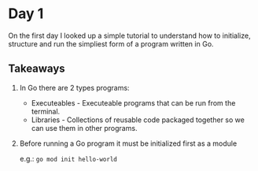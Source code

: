 # Day 1

On the first day I looked up a simple tutorial to understand how to initialize, structure and run the simpliest form of a program written in Go.

## Takeaways

1. In Go there are 2 types programs:

   - Executeables - Executeable programs that can be run from the terminal.
   - Libraries - Collections of reusable code packaged together so we can use them in other programs.

2. Before running a Go program it must be initialized first as a module

   e.g.:
   `go mod init hello-world`
